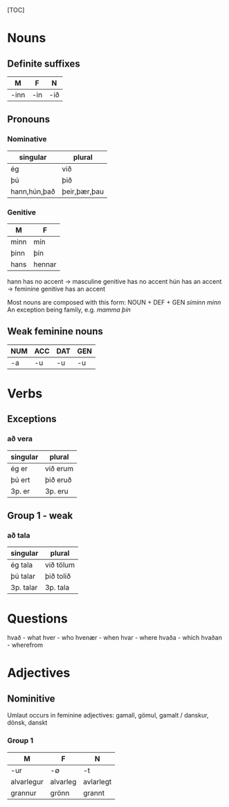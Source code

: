 [TOC]

# Nouns

## Definite suffixes
M    | F    | N 
-----|------|------
-inn | -in  | -ið

## Pronouns

### Nominative
singular      | plural
--------------|----------
ég            | við
þú            | þið
hann,hún,það  | þeir,þær,þau

### Genitive
M      | F
-------|----------
minn   | mín
þinn   | þín
hans   | hennar

hann has no accent -> masculine genitive has no accent
hún has an accent -> feminine genitive has an accent

Most nouns are composed with this form: NOUN + DEF + GEN
_síminn minn_
An exception being family, e.g. _mamma þín_


## Weak feminine nouns
NUM | ACC | DAT | GEN
----|-----|-----|-----
-a  | -u  |  -u | -u


# Verbs

## Exceptions

### að vera
singular     | plural
-------------|----------
ég er        | við erum
þú ert       | þið eruð
3p. er       | 3p. eru

## Group 1 - weak

### að tala
singular     | plural
-------------|----------
ég tala      | við tölum
þú talar     | þið tolið
3p. talar    | 3p. tala


# Questions
hvað - what
hver - who
hvenær - when
hvar - where
hvaða - which
hvaðan - wherefrom

# Adjectives

## Nominitive
Umlaut occurs in feminine adjectives:
gamall, gömul, gamalt / danskur, dönsk, danskt

### Group 1
M          | F        | N 
-----------|----------|------
-ur        | -∅       | -t
alvarlegur |alvarleg  | avlarlegt
grannur    |grönn     | grannt

 


